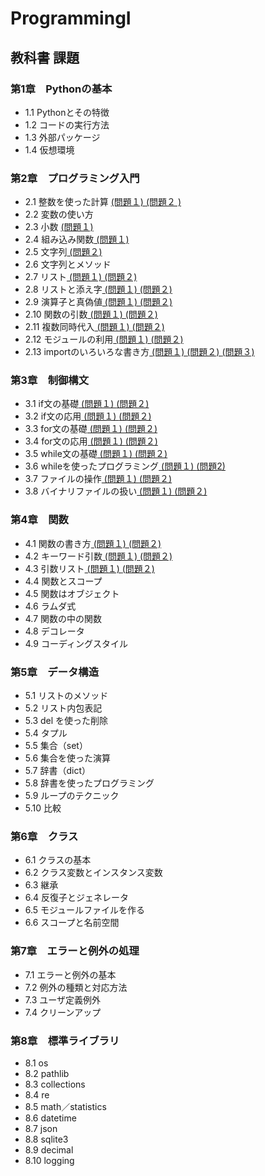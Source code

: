 # ProgrammingI
## 教科書 課題
### 第1章　Pythonの基本
- 1.1 Pythonとその特徴
- 1.2 コードの実行方法
- 1.3 外部パッケージ
- 1.4 仮想環境
### 第2章　プログラミング入門
- 2.1 整数を使った計算 [ (問題１) ](./CHAPTER02/Q2_1_1.py) [ (問題２ )](./CHAPTER02/Q2_1_2.py)
- 2.2 変数の使い方
- 2.3 小数 [ (問題１) ](./CHAPTER02/Q2_3_1.py)
- 2.4 組み込み関数[ (問題１) ](./CHAPTER02/Q2_4_1.py)
- 2.5 文字列[ (問題２) ](./CHAPTER02/Q2_5_2.py)
- 2.6 文字列とメソッド
- 2.7 リスト[ (問題１) ](./CHAPTER02/Q2_7_1.py)[ (問題２) ](./CHAPTER02/Q2_7_2.py)
- 2.8 リストと添え字[ (問題１) ](./CHAPTER02/Q2_8_1.py)[ (問題２) ](./CHAPTER02/Q2_8_2.py)
- 2.9 演算子と真偽値[ (問題１) ](./CHAPTER02/Q2_9_1.py)[ (問題２) ](./CHAPTER02/Q2_9_2.py)
- 2.10 関数の引数[ (問題１) ](./CHAPTER02/Q2_10_1.py)[ (問題２) ](./CHAPTER02/Q2_10_2.py)
- 2.11 複数同時代入[ (問題１) ](./CHAPTER02/Q2_11_1.py)[ (問題２) ](./CHAPTER02/Q2_11_2.py)
- 2.12 モジュールの利用[ (問題１) ](./CHAPTER02/Q2_12_1.py)[ (問題２) ](./CHAPTER02/Q2_12_2.py)
- 2.13 importのいろいろな書き方[ (問題１) ](./CHAPTER02/Q2_13_1.py)[ (問題２) ](./CHAPTER02/Q2_13_2.py)[ (問題３) ](./CHAPTER02/Q2_final.py)
### 第3章　制御構文
- 3.1 if文の基礎[ (問題１) ](./CHAPTER03/Q3_1_1.py)[ (問題２) ](./CHAPTER03/Q3_1_2.py)
- 3.2 if文の応用[ (問題１) ](./CHAPTER03/Q3_2_1.py)[ (問題２) ](./CHAPTER03/Q3_2_2.py)
- 3.3 for文の基礎[ (問題１) ](./CHPATER03/Q3_3_1.py)[ (問題２) ](./CHAPTER03/Q3_3_2.py)
- 3.4 for文の応用[ (問題１) ](./CHAPTER03/Q3_4_1.py)[ (問題２) ](./CHAPTER03/Q3_4_2.py)
- 3.5 while文の基礎[ (問題１) ](./CHAPTER03/Q3_5_1.py)[ (問題２) ](./CHAPTER03/Q3_5_2.py)
- 3.6 whileを使ったプログラミング[ (問題１) ](./CHAPTER03/Q3_6_1.py)[ (問題2) ](./CHATER03/Q3_6_2.py)
- 3.7 ファイルの操作[ (問題１) ](./CHAPTER03/Q3_7_1.py)[ (問題２) ](./CHAPTER03/Q3_7_2.py)
- 3.8 バイナリファイルの扱い[ (問題１) ](./CHAPTER03/Q3_8_1.py)[ (問題２) ](./CHAPTER03/Q3_8_2.py)
### 第4章　関数
- 4.1 関数の書き方[ (問題１) ](./CHAPTER04/Q4_1_1.py)[ (問題２) ](./CHAPTER04/Q4_1_2.py)
- 4.2 キーワード引数[ (問題１) ](./CHAPTER04/Q4_2_1.py)[ (問題２) ](./CHAPTER04/Q4_2_2.py)
- 4.3 引数リスト[ (問題１) ](./CHAPTER04/Q4_3_1.py)[ (問題２) ](./CHAPTER04/Q4_3_2.py)
- 4.4 関数とスコープ
- 4.5 関数はオブジェクト
- 4.6 ラムダ式
- 4.7 関数の中の関数
- 4.8 デコレータ
- 4.9 コーディングスタイル
### 第5章　データ構造
- 5.1 リストのメソッド
- 5.2 リスト内包表記
- 5.3 del を使った削除
- 5.4 タプル
- 5.5 集合（set）
- 5.6 集合を使った演算
- 5.7 辞書（dict）
- 5.8 辞書を使ったプログラミング
- 5.9 ループのテクニック
- 5.10 比較
### 第6章　クラス
- 6.1 クラスの基本
- 6.2 クラス変数とインスタンス変数
- 6.3 継承
- 6.4 反復子とジェネレータ
- 6.5 モジュールファイルを作る
- 6.6 スコープと名前空間
### 第7章　エラーと例外の処理
- 7.1 エラーと例外の基本
- 7.2 例外の種類と対応方法
- 7.3 ユーザ定義例外
- 7.4 クリーンアップ
### 第8章　標準ライブラリ
- 8.1 os
- 8.2 pathlib
- 8.3 collections
- 8.4 re
- 8.5 math／statistics
- 8.6 datetime
- 8.7 json
- 8.8 sqlite3
- 8.9 decimal
- 8.10 logging
